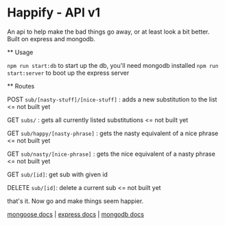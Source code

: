 Happify - API v1
================

An api to help make the bad things go away, or at least look a bit better.  Built on express and mongodb.

** Usage

`npm run start:db` to start up the db, you'll need mongodb installed
`npm run start:server` to boot up the express server

** Routes

POST `sub/[nasty-stuff]/[nice-stuff]` : adds a new substitution to the list <= not built yet

GET `subs/` : gets all currently listed substitutions <= not built yet

GET `sub/happy/[nasty-phrase]` : gets the nasty equivalent of a nice phrase <= not built yet

GET `sub/nasty/[nice-phrase]` : gets the nice equivalent of a nasty phrase <= not built yet

GET `sub/[id]`: get sub with given id

DELETE `sub/[id]`: delete a current sub <= not built yet

that's it.  Now go and make things seem happier.

[mongoose docs](http://mongoosejs.com/docs/guide.html) |
[express docs](https://expressjs.com/en/4x/api.html) |
[mongodb docs](https://docs.mongodb.com/manual/)
